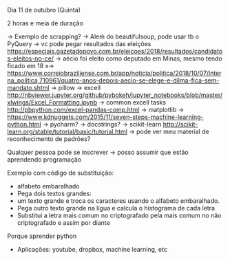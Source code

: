 Dia 11 de outubro (Quinta)

2 horas e meia de duração


-> Exemplo de scrapping?
   -> Aleḿ do beautifulsoup, pode usar tb o PyQuery
   -> vc pode pegar resultados das eleições https://especiais.gazetadopovo.com.br/eleicoes/2018/resultados/candidatos-eleitos-no-ce/
   -> aécio foi eleito como deputado em Minas, mesmo tendo ficado em 18
      x-> https://www.correiobraziliense.com.br/app/noticia/politica/2018/10/07/interna_politica,710961/quatro-anos-depois-aecio-se-elege-e-dilma-fica-sem-mandato.shtml
-> pillow
-> excell http://nbviewer.jupyter.org/github/pybokeh/jupyter_notebooks/blob/master/xlwings/Excel_Formatting.ipynb
   -> common excell tasks http://pbpython.com/excel-pandas-comp.html
-> matplotlib
-> https://www.kdnuggets.com/2015/11/seven-steps-machine-learning-python.html
-> pycharm?
-> docstrings?
-> scikit-learn http://scikit-learn.org/stable/tutorial/basic/tutorial.html
   -> pode ver meu material de reconhecimento de padrões?

Qualquer pessoa pode se inscrever -> posso assumir que estão aprendendo programação


Exemplo com código de substituição:
 - alfabeto embaralhado
 - Pega dois textos grandes:
 - um texto grande e troca os caracteres usando o alfabeto embaralhado.
 - Pega outro texto grande na lígua e calcula o histograma de cada letra
 - Substitui a letra mais comum no criptografado pela mais comum no não criptografado e assim por diante




Porque aprender python
- Aplicações: youtube, dropbox, machine learning, etc
